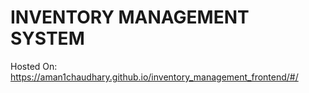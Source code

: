 # INVENTORY MANAGEMENT SYSTEM
Hosted On: https://aman1chaudhary.github.io/inventory_management_frontend/#/
